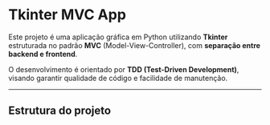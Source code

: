 # Tkinter MVC App

Este projeto é uma aplicação gráfica em Python utilizando **Tkinter** estruturada no padrão **MVC** (Model-View-Controller), com **separação entre backend e frontend**.

O desenvolvimento é orientado por **TDD (Test-Driven Development)**, visando garantir qualidade de código e facilidade de manutenção.

---

## Estrutura do projeto

